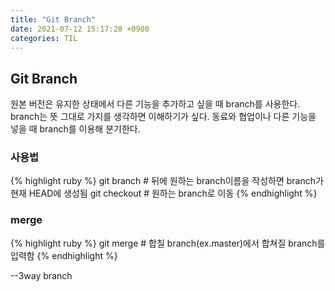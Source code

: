 ```yaml
---
title: "Git Branch"
date: 2021-07-12 15:17:20 +0900
categories: TIL
---
```


<h2>Git Branch</h2>
원본 버전은 유지한 상태에서 다른 기능을 추가하고 싶을 때 branch를 사용한다.
branch는 뜻 그대로 가지를 생각하면 이해하기가 싶다. 동료와 협업이나 다른 기능을 넣을 때 branch를 이용해 분기한다.

<h3>사용법</h3>

{% highlight ruby %}
git branch # 뒤에 원하는 branch이름을 작성하면 branch가 현재 HEAD에 생성됨
git checkout # 원하는 branch로 이동
{% endhighlight %}

<h3>merge</h3>

{% highlight ruby %}
git merge # 합칠 branch(ex.master)에서 합쳐질 branch를 입력함
{% endhighlight %}

--3way branch
